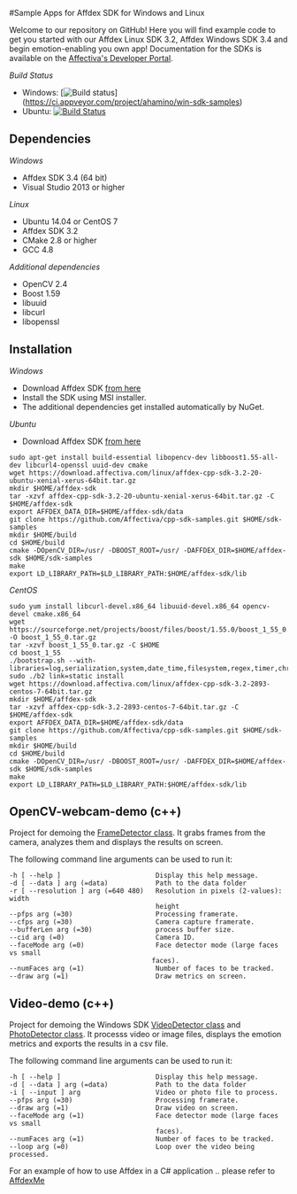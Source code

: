 #Sample Apps for Affdex SDK for Windows and Linux

Welcome to our repository on GitHub! Here you will find example code to get you started with our Affdex Linux SDK 3.2, Affdex Windows SDK 3.4 and begin emotion-enabling you own app! Documentation for the SDKs is available on the <a href=http://developer.affectiva.com/>Affectiva's Developer Portal</a>.

*Build Status*
- Windows: [![Build status](https://ci.appveyor.com/api/projects/status/pn2y9h8a3nnkiw41?svg=true)]
(https://ci.appveyor.com/project/ahamino/win-sdk-samples)
- Ubuntu: [![Build Status](https://travis-ci.org/Affectiva/cpp-sdk-samples.svg?branch=master)](https://travis-ci.org/Affectiva/cpp-sdk-samples)

Dependencies
------------

*Windows*
- Affdex SDK 3.4 (64 bit)
- Visual Studio 2013 or higher

*Linux*
- Ubuntu 14.04 or CentOS 7
- Affdex SDK 3.2
- CMake 2.8 or higher
- GCC 4.8

*Additional dependencies*

- OpenCV 2.4
- Boost 1.59
- libuuid
- libcurl
- libopenssl

Installation
------------


*Windows*
- Download Affdex SDK [from here](https://affectiva.readme.io/docs/getting-started-with-the-emotion-sdk-for-windows)
- Install the SDK using MSI installer.
- The additional dependencies get installed automatically by NuGet.

*Ubuntu*
- Download Affdex SDK [from here](https://affectiva.readme.io/docs/getting-started-with-the-affectiva-sdk-for-linux)

```bashrc
sudo apt-get install build-essential libopencv-dev libboost1.55-all-dev libcurl4-openssl uuid-dev cmake
wget https://download.affectiva.com/linux/affdex-cpp-sdk-3.2-20-ubuntu-xenial-xerus-64bit.tar.gz
mkdir $HOME/affdex-sdk
tar -xzvf affdex-cpp-sdk-3.2-20-ubuntu-xenial-xerus-64bit.tar.gz -C $HOME/affdex-sdk
export AFFDEX_DATA_DIR=$HOME/affdex-sdk/data
git clone https://github.com/Affectiva/cpp-sdk-samples.git $HOME/sdk-samples
mkdir $HOME/build
cd $HOME/build
cmake -DOpenCV_DIR=/usr/ -DBOOST_ROOT=/usr/ -DAFFDEX_DIR=$HOME/affdex-sdk $HOME/sdk-samples
make
export LD_LIBRARY_PATH=$LD_LIBRARY_PATH:$HOME/affdex-sdk/lib
```

*CentOS*

```bashrc
sudo yum install libcurl-devel.x86_64 libuuid-devel.x86_64 opencv-devel cmake.x86_64
wget https://sourceforge.net/projects/boost/files/boost/1.55.0/boost_1_55_0.tar.gz/download -O boost_1_55_0.tar.gz
tar -xzvf boost_1_55_0.tar.gz -C $HOME
cd boost_1_55
./bootstrap.sh --with-libraries=log,serialization,system,date_time,filesystem,regex,timer,chrono,thread,program_options
sudo ./b2 link=static install
wget https://download.affectiva.com/linux/affdex-cpp-sdk-3.2-2893-centos-7-64bit.tar.gz
mkdir $HOME/affdex-sdk
tar -xzvf affdex-cpp-sdk-3.2-2893-centos-7-64bit.tar.gz -C $HOME/affdex-sdk
export AFFDEX_DATA_DIR=$HOME/affdex-sdk/data
git clone https://github.com/Affectiva/cpp-sdk-samples.git $HOME/sdk-samples
mkdir $HOME/build
cd $HOME/build
cmake -DOpenCV_DIR=/usr/ -DBOOST_ROOT=/usr/ -DAFFDEX_DIR=$HOME/affdex-sdk $HOME/sdk-samples
make
export LD_LIBRARY_PATH=$LD_LIBRARY_PATH:$HOME/affdex-sdk/lib
```

OpenCV-webcam-demo (c++)
------------------

Project for demoing the [FrameDetector class](http://developer.affectiva.com/v3_2/cpp/analyze-frames/). It grabs frames from the camera, analyzes them and displays the results on screen.

The following command line arguments can be used to run it:

    -h [ --help ]                        Display this help message.
    -d [ --data ] arg (=data)            Path to the data folder
    -r [ --resolution ] arg (=640 480)   Resolution in pixels (2-values): width
                                         height
    --pfps arg (=30)                     Processing framerate.
    --cfps arg (=30)                     Camera capture framerate.
    --bufferLen arg (=30)                process buffer size.
    --cid arg (=0)                       Camera ID.
    --faceMode arg (=0)                  Face detector mode (large faces vs small
                                        faces).
    --numFaces arg (=1)                  Number of faces to be tracked.
    --draw arg (=1)                      Draw metrics on screen.

Video-demo (c++)
----------

Project for demoing the Windows SDK [VideoDetector class](http://developer.affectiva.com/v3_2/cpp/analyze-video/) and [PhotoDetector class](http://developer.affectiva.com/v3_2/cpp/analyze-photo/). It processs video or image files, displays the emotion metrics and exports the results in a csv file.

The following command line arguments can be used to run it:

    -h [ --help ]                        Display this help message.
    -d [ --data ] arg (=data)            Path to the data folder
    -i [ --input ] arg                   Video or photo file to process.
    --pfps arg (=30)                     Processing framerate.
    --draw arg (=1)                      Draw video on screen.
    --faceMode arg (=1)                  Face detector mode (large faces vs small
                                         faces).
    --numFaces arg (=1)                  Number of faces to be tracked.
    --loop arg (=0)                      Loop over the video being processed.


For an example of how to use Affdex in a C# application .. please refer to [AffdexMe](https://github.com/affectiva/affdexme-win)
